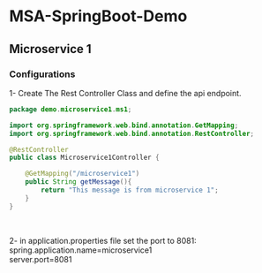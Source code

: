 # MSA-SpringBoot-Demo
## Microservice 1
### Configurations 
1- Create The Rest Controller Class and define the api endpoint.
```Java
package demo.microservice1.ms1;

import org.springframework.web.bind.annotation.GetMapping;
import org.springframework.web.bind.annotation.RestController;

@RestController
public class Microservice1Controller {

    @GetMapping("/microservice1")
    public String getMessage(){
        return "This message is from microservice 1";
    }
}
```
<br/>

2- in application.properties file set the port to 8081: <br/>
spring.application.name=microservice1 <br/>
server.port=8081
<br/>
